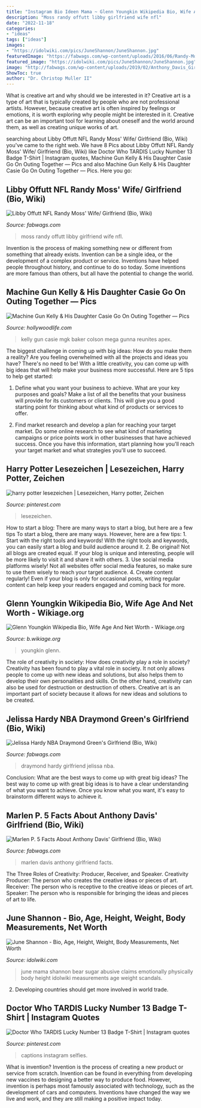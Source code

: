 ```yaml
---
title: "Instagram Bio Ideen Mama ~ Glenn Youngkin Wikipedia Bio, Wife Age And Net Worth"
description: "Moss randy offutt libby girlfriend wife nfl"
date: "2022-11-18"
categories:
- "ideas"
tags: ["ideas"]
images:
- "https://idolwiki.com/pics/JuneShannon/JuneShannon.jpg"
featuredImage: "https://fabwags.com/wp-content/uploads/2016/06/Randy-Moss-girlfriend-Libby-Offutt-pics.jpg"
featured_image: "https://idolwiki.com/pics/JuneShannon/JuneShannon.jpg"
image: "http://fabwags.com/wp-content/uploads/2019/02/Anthony_Davis_Girlfriend-Marlen-pic.jpg"
ShowToc: true
author: "Dr. Christop Muller II"
---
```



What is creative art and why should we be interested in it?
Creative art is a type of art that is typically created by people who are not professional artists. However, because creative art is often inspired by feelings or emotions, it is worth exploring why people might be interested in it. Creative art can be an important tool for learning about oneself and the world around them, as well as creating unique works of art.

	

		
searching about Libby Offutt NFL Randy Moss&#039; Wife/ Girlfriend (Bio, Wiki) you've came to the right web. We have 8 Pics about Libby Offutt NFL Randy Moss&#039; Wife/ Girlfriend (Bio, Wiki) like Doctor Who TARDIS Lucky Number 13 Badge T-Shirt | Instagram quotes, Machine Gun Kelly &amp; His Daughter Casie Go On Outing Together — Pics and also Machine Gun Kelly &amp; His Daughter Casie Go On Outing Together — Pics. Here you go:
		
    
## Libby Offutt NFL Randy Moss&#039; Wife/ Girlfriend (Bio, Wiki)

<img loading=lazy src="https://fabwags.com/wp-content/uploads/2016/06/Randy-Moss-girlfriend-Libby-Offutt-pics.jpg" onerror="this.onerror=null;this.src='https://tse4.mm.bing.net/th?id=OIP.bdgQu6iPndxwl8lMRNy6-AHaFP&amp;pid=15.1';" alt="Libby Offutt NFL Randy Moss&#039; Wife/ Girlfriend (Bio, Wiki)">

_Source: fabwags.com_

>moss randy offutt libby girlfriend wife nfl. 

	

Invention is the process of making something new or different from something that already exists. Invention can be a single idea, or the development of a complex product or service. Inventions have helped people throughout history, and continue to do so today. Some inventions are more famous than others, but all have the potential to change the world.

    
## Machine Gun Kelly &amp; His Daughter Casie Go On Outing Together — Pics

<img loading=lazy src="https://hollywoodlife.com/wp-content/uploads/2020/06/machine-gun-kelly-reunites-with-daughter-mega-embed-2.jpg" onerror="this.onerror=null;this.src='https://tse3.mm.bing.net/th?id=OIP.wiphjBCZxHoYShiImj8OfAHaKO&amp;pid=15.1';" alt="Machine Gun Kelly &amp; His Daughter Casie Go On Outing Together — Pics">

_Source: hollywoodlife.com_

>kelly gun casie mgk baker colson mega gunna reunites apex. 

	

The biggest challenge in coming up with big ideas: How do you make them a reality?
Are you feeling overwhelmed with all the projects and ideas you have? There's no need to be! With a little creativity, you can come up with big ideas that will help make your business more successful. Here are 5 tips to help get started: 
1. Define what you want your business to achieve. What are your key purposes and goals? Make a list of all the benefits that your business will provide for its customers or clients. This will give you a good starting point for thinking about what kind of products or services to offer. 

2. Find market research and develop a plan for reaching your target market. Do some online research to see what kind of marketing campaigns or price points work in other businesses that have achieved success. Once you have this information, start planning how you'll reach your target market and what strategies you'll use to succeed.

    
## Harry Potter Lesezeichen | Lesezeichen, Harry Potter, Zeichen

<img loading=lazy src="https://i.pinimg.com/736x/b8/46/99/b84699ac344c4b54ef00defbc2e4354a.jpg" onerror="this.onerror=null;this.src='https://tse3.mm.bing.net/th?id=OIP.mUQPeSVEh63GCz7l5FJH7wHaFj&amp;pid=15.1';" alt="harry potter lesezeichen | Lesezeichen, Harry potter, Zeichen">

_Source: pinterest.com_

>lesezeichen. 

	

How to start a blog: There are many ways to start a blog, but here are a few tips
To start a blog, there are many ways. However, here are a few tips: 1. Start with the right tools and keywords! With the right tools and keywords, you can easily start a blog and build audience around it. 2. Be original! Not all blogs are created equal. If your blog is unique and interesting, people will be more likely to visit it and share it with others. 3. Use social media platforms wisely! Not all websites offer social media features, so make sure to use them wisely to reach your target audience. 4. Create content regularly! Even if your blog is only for occasional posts, writing regular content can help keep your readers engaged and coming back for more.

    
## Glenn Youngkin Wikipedia Bio, Wife Age And Net Worth - Wikiage.org

<img loading=lazy src="https://www.b.wikiage.org/wp-content/uploads/2021/05/How-Did-Street-Outlaws-Racer-Die-326x245.jpg" onerror="this.onerror=null;this.src='https://tse3.mm.bing.net/th?id=OIP.BoRIArfkVaQ4n1fLwDodiwAAAA&amp;pid=15.1';" alt="Glenn Youngkin Wikipedia Bio, Wife Age And Net Worth - Wikiage.org">

_Source: b.wikiage.org_

>youngkin glenn. 

	

The role of creativity in society: How does creativity play a role in society?
Creativity has been found to play a vital role in society. It not only allows people to come up with new ideas and solutions, but also helps them to develop their own personalities and skills. On the other hand, creativity can also be used for destruction or destruction of others. Creative art is an important part of society because it allows for new ideas and solutions to be created.

    
## Jelissa Hardy NBA Draymond Green&#039;s Girlfriend (Bio, Wiki)

<img loading=lazy src="http://fabwags.com/wp-content/uploads/2015/06/Draymond-green-girlfriend-Jelissa-Hardy-pictures.jpg" onerror="this.onerror=null;this.src='https://tse3.mm.bing.net/th?id=OIP.rZGrcY0OVvdyAF83AdtVBQAAAA&amp;pid=15.1';" alt="Jelissa Hardy NBA Draymond Green&#039;s Girlfriend (Bio, Wiki)">

_Source: fabwags.com_

>draymond hardy girlfriend jelissa nba. 

	

Conclusion: What are the best ways to come up with great big ideas?
The best way to come up with great big ideas is to have a clear understanding of what you want to achieve. Once you know what you want, it's easy to brainstorm different ways to achieve it.

    
## Marlen P. 5 Facts About Anthony Davis&#039; Girlfriend (Bio, Wiki)

<img loading=lazy src="http://fabwags.com/wp-content/uploads/2019/02/Anthony_Davis_Girlfriend-Marlen-pic.jpg" onerror="this.onerror=null;this.src='https://tse1.mm.bing.net/th?id=OIP.vYHC3jSNxqDgm4zFvnwlAgHaJ4&amp;pid=15.1';" alt="Marlen P. 5 Facts About Anthony Davis&#039; Girlfriend (Bio, Wiki)">

_Source: fabwags.com_

>marlen davis anthony girlfriend facts. 

	

The Three Roles of Creativity: Producer, Receiver, and Speaker.
Creativity Producer: The person who creates the creative ideas or pieces of art.
Receiver: The person who is receptive to the creative ideas or pieces of art. 
Speaker: The person who is responsible for bringing the ideas and pieces of art to life.

    
## June Shannon - Bio, Age, Height, Weight, Body Measurements, Net Worth

<img loading=lazy src="https://idolwiki.com/pics/JuneShannon/JuneShannon.jpg" onerror="this.onerror=null;this.src='https://tse2.mm.bing.net/th?id=OIP.dT6_XhlQzukCFp2OCJOTzQHaKg&amp;pid=15.1';" alt="June Shannon - Bio, Age, Height, Weight, Body Measurements, Net Worth">

_Source: idolwiki.com_

>june mama shannon bear sugar abusive claims emotionally physically body height idolwiki measurements age weight scandals. 

	

2. Developing countries should get more involved in world trade.

    
## Doctor Who TARDIS Lucky Number 13 Badge T-Shirt | Instagram Quotes

<img loading=lazy src="https://i.pinimg.com/736x/51/04/b6/5104b6ce50f22938da89675179c9a040.jpg" onerror="this.onerror=null;this.src='https://tse3.mm.bing.net/th?id=OIP.RWYdgcfIJnK8BT5EilJAmwHaNL&amp;pid=15.1';" alt="Doctor Who TARDIS Lucky Number 13 Badge T-Shirt | Instagram quotes">

_Source: pinterest.com_

>captions instagram selfies. 

	

What is invention?
Invention is the process of creating a new product or service from scratch. Invention can be found in everything from developing new vaccines to designing a better way to produce food. However, invention is perhaps most famously associated with technology, such as the development of cars and computers. Inventions have changed the way we live and work, and they are still making a positive impact today.

